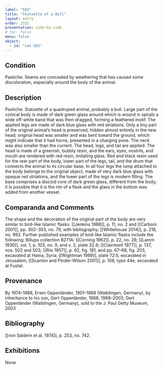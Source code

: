 ```yaml
---
label: "583"
title: "Statuette of a Bull"
layout: entry
order: 2331
presentation: side-by-side
# toc: false
menu: false
object:
  - id: "cat-583"
---
```


## Condition

Pastiche. Seams are concealed by weathering that has caused some discoloration, especially around the body of the animal.

## Description

Pastiche. Statuette of a quadruped animal, probably a bull. Large part of the conical body is made of dark green glass around which is wound in spirals a wide off-white band that was then dragged, forming a feathered motif. The applied legs are made of dark blue glass with red striations. Only a tiny part of the original animal’s head is preserved, hidden almost entirely in the new head; original head was smaller and was bent toward the ground, which might indicate that it had horns, presented in a charging pose. The neck was also smaller than the current. The head, legs, and tail are applied. The head is made of a greenish, bubbly resin, and the ears, eyes, nostrils, and mouth are rendered with red resin, imitating glass. Red and black resin used for the rear part of the body, lower part of the legs, tail, and the drum that connects the animal to its circular base. In all four legs the lump attached to the body belongs to the original object, made of very dark blue glass with opaque red striations, and the lower part of the legs is modern filling. The base comprises a discoid core of dark green glass, different from the body; it is possible that it is the rim of a flask and the glass in the bottom was added from another vessel.

## Comparanda and Comments

The shape and the decoration of the original part of the body are very similar to bird-like Islamic flasks: [[Jenkins 1986]], p. 11, no. 2 and [[Carboni 2001]], pp. 302–303, no. 79, with bibliography; [[Whitehouse 2014]], p. 218, no. 992. Further published examples of bird-like Islamic flasks include the following: Billups collection B271A: [[Corning 1962]], p. 22, no. 28; [[Lamm 1930]], vol. 1, p. 103, no. 9, and v. 2, plate 32.9; [[Clairmont 1977]], p. 137, nos. 502 and 503; [[Riis 1957]], p. 62, fig. 181, and pp. 67–68, fig. 203, excavated at Hama, Syria; [[Wightman 1989]], plate 72:5, excavated in Jerusalem; [[Scanlon and Pinder-Wilson 2001]], p. 108, type 44e, excavated at Fustat.

## Provenance

By 1974–1988, Erwin Oppenländer, 1901–1988 (Waiblingen, Germany), by inheritance to his son, Gert Oppenländer, 1988; 1988–2003, Gert Oppenländer (Waiblingen, Germany), sold to the J. Paul Getty Museum, 2003

## Bibliography

[[von Saldern et al. 1974]], p. 253, no. 742.

## Exhibitions

None